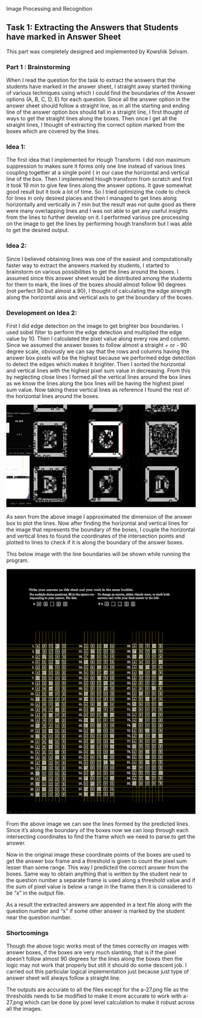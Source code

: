 Image Processing and Recognition 

## Task 1: Extracting the Answers that Students have marked in Answer Sheet

This part was completely designed and implemented by Kowshik Selvam.

### Part 1 : Brainstorming

When I read the question for the task to extract the answers that the students have marked in the answer sheet, I straight away started thinking of various techniques using which I could find the boundaries of the Answer options (A, B, C, D, E) for each question. Since all the answer option in the answer sheet should follow a straight line, as in all the starting and ending line of the answer option box should fall in a straight line, I first thought of ways to get the straight lines along the boxes. Then once I get all the straight lines, I thought of extracting the correct option marked from the boxes which are covered by the lines. 

### Idea 1:

The first idea that I implemented for Hough Transform. I did non maximum suppression to makes sure it forms only one line instead of various lines coupling together at a single point ( in our case the horizontal and vertical line of the box. Then I implemented Hough transform from scratch and first it took 19 min to give few lines along the answer options. It gave somewhat good result but it took a lot of time. So I tried optimizing the code to check for lines in only desired places and then I managed to get lines along horizontally and vertically in 7 min but the result was not quite good as there were many overlapping lines and I was not able to get any useful insights from the lines to further develop on it. I performed various pre processing on the image to get the lines by performing hough transform but I was able to get the desired output.

### Idea 2:

Since I believed obtaining lines was one of the easiest and computationally faster way to extract the answers marked by students, I started to brainstorm on various possibilities to get the lines around the boxes. I assumed since this answer sheet would be distributed among the students for them to mark, the lines of the boxes should almost follow 90 degrees (not perfect 90 but almost a 90), I thought of calculating the edge strength along the horizontal axis and vertical axis to get the boundary of the boxes.

### Development on Idea 2:

First I did edge detection on the image to get brighter box boundaries. I used sobel filter to perform the edge detection and multiplied the edge value by 10. Then I calculated the pixel value along every row and column. Since we assumed the answer boxes to follow almost a straight + or - 90 degree scale, obviously we can say that the rows and columns having the answer box pixels will be the highest because we performed edge detection to detect the edges which makes it brighter. Then I sorted the horizontal and vertical lines with the highest pixel sum value in decreasing. From this by neglecting close lines I formed all the vertical lines around the box lines as we know the lines along the box lines will be having the highest pixel sum value. Now taking these vertical lines as reference I found the rest of the horizontal lines around the boxes.


![Answer box frame length](/report-images/frame.png)

As seen from the above image I approximated the dimension of the answer box to plot the lines. Now after finding the horizontal and vertical lines for the image that represents the boundary of the boxes, I couple the horizontal and vertical lines to found the coordinates of the intersection points and plotted to lines to check if it is along the boundary of the answer boxes.

This below image with the line boundaries will be shown while running the program.

![Answer box frame length](/report-images/result.png)

From the above image we can see the lines formed by the predicted lines. Since it’s along the boundary of the boxes now we can loop through each intersecting coordinates to find the frame which we need to parse to get the answer.

Now in the original image these coordinate points of the boxes are used to get the answer box frame and a threshold is given to count the pixel sum lesser than some range. This way I predicted the correct answer from the boxes. Same way to obtain anything that is written by the student near to the question number a separate frame is used along a threshold value and if the sum of pixel value is below a range in the frame then it is considered to be “x” in the output file.

As a result the extracted answers are appended in a text file along with the question number and “x” if some other answer is marked by the student near the question number.

 
### Shortcomings

Though the above logic works most of the times correctly on images with answer boxes, if the boxes are very much slanting, that is if the pixel doesn’t follow almost 90 degrees for the lines along the boxes then the logic may not work that properly but still it should do some descent job. I carried out this particular logical implementation just because just type of answer sheet will always follow a straight line.

The outputs are accurate to all the files except for the a-27.png file as the thresholds needs to be modified to make it more accurate to work with a-27.png which can be done by pixel level calculation to make it robust across all the images.
